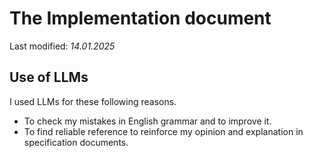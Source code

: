 # The Implementation document
Last modified: *14.01.2025*

## Use of LLMs
I used LLMs for these following reasons.
- To check my mistakes in English grammar and to improve it.
- To find reliable reference to reinforce my opinion and explanation in specification documents.